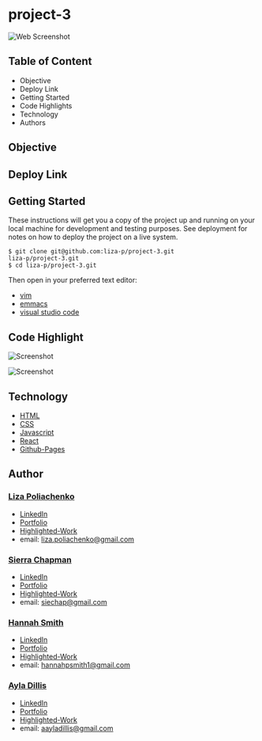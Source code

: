 # project-3


![Web Screenshot]()


## Table of Content
- Objective
- Deploy Link
- Getting Started
- Code Highlights
- Technology
- Authors

## Objective


## Deploy Link


## Getting Started
These instructions will get you a copy of the project up and running on your local machine for development and testing purposes. See deployment for notes on how to deploy the project on a live system.

```
$ git clone git@github.com:liza-p/project-3.git
liza-p/project-3.git
$ cd liza-p/project-3.git
```
Then open in your preferred text editor:
- [vim](https://www.vim.org/) 
- [emmacs](https://www.gnu.org/software/emacs/)
- [visual studio code](https://code.visualstudio.com/) 

## Code Highlight


![Screenshot]()


![Screenshot]()



## Technology
* [HTML](https://developer.mozilla.org/en-US/docs/Web/HTML)
* [CSS](https://developer.mozilla.org/en-US/docs/Web/CSS)
* [Javascript](https://developer.mozilla.org/en-US/docs/Web/JavaScrip)
* [React](https://reactjs.org/)
* [Github-Pages](https://pages.github.com/)



## Author
### [Liza Poliachenko](https://github.com/liza-p)
- [LinkedIn]()
- [Portfolio]()
- [Highlighted-Work]()
- email: liza.poliachenko@gmail.com

### [Sierra Chapman](https://github.com/SierraChapman)
- [LinkedIn]()
- [Portfolio]()
- [Highlighted-Work]()
- email: siechap@gmail.com

### [Hannah Smith](https://github.com/hannahpsmith1)
- [LinkedIn]()
- [Portfolio]()
- [Highlighted-Work]()
- email: hannahpsmith1@gmail.com

### [Ayla Dillis](https://github.com/ayladillis)
- [LinkedIn](https://www.linkedin.com/in/ayladillis/)
- [Portfolio](https://polar-falls-52203.herokuapp.com/)
- [Highlighted-Work](https://ayladillis.github.io/Coding-Bootcamp-Project-1-Zillow-Maps-API-AD/)
- email: aayladillis@gmail.com